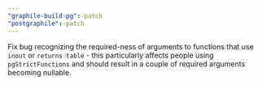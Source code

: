 ```yaml
---
"graphile-build-pg": patch
"postgraphile": patch
---
```


Fix bug recognizing the required-ness of arguments to functions that use `inout`
or `returns table` - this particularly affects people using `pgStrictFunctions`
and should result in a couple of required arguments becoming nullable.
